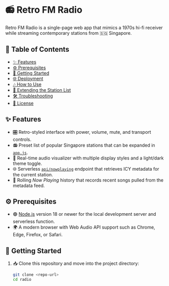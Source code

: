 # 📻 Retro FM Radio

Retro FM Radio is a single-page web app that mimics a 1970s hi-fi receiver while streaming contemporary stations from 🇸🇬 Singapore.

## 📑 Table of Contents
- [✨ Features](#-features)
- [⚙️ Prerequisites](#️-prerequisites)
- [🚀 Getting Started](#-getting-started)
- [🌐 Deployment](#-deployment)
- [🎶 How to Use](#-how-to-use)
- [📡 Extending the Station List](#-extending-the-station-list)
- [🛠️ Troubleshooting](#️-troubleshooting)
- [📜 License](#-license)

## ✨ Features
- 🎛️ Retro-styled interface with power, volume, mute, and transport controls.  
- 📻 Preset list of popular Singapore stations that can be expanded in [`app.js`](app.js).  
- 🎨 Real-time audio visualizer with multiple display styles and a light/dark theme toggle.  
- 🌐 Serverless [`api/nowplaying`](api/nowplaying.js) endpoint that retrieves ICY metadata for the current station.  
- 📝 Rolling *Now Playing* history that records recent songs pulled from the metadata feed.  

## ⚙️ Prerequisites
- 🟢 [Node.js](https://nodejs.org/) version 18 or newer for the local development server and serverless function.  
- 🌍 A modern browser with Web Audio API support such as Chrome, Edge, Firefox, or Safari.  

## 🚀 Getting Started
1. 📥 Clone this repository and move into the project directory:
   ```bash
   git clone <repo-url>
   cd radio
